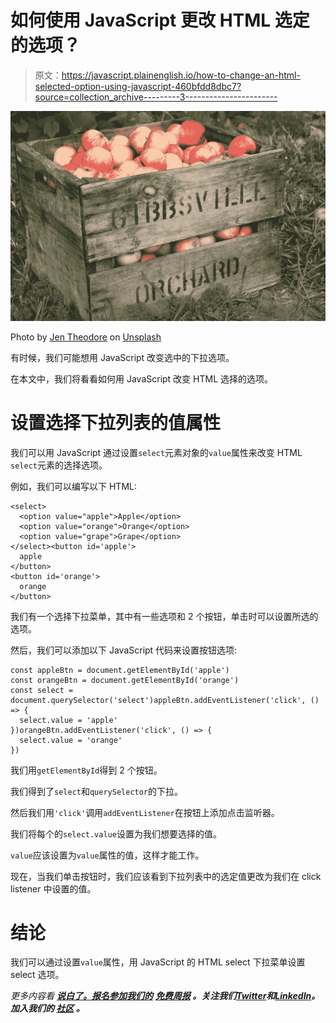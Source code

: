 # 如何使用 JavaScript 更改 HTML 选定的选项？

> 原文：<https://javascript.plainenglish.io/how-to-change-an-html-selected-option-using-javascript-460bfdd8dbc7?source=collection_archive---------3----------------------->

![](img/2f891c54c48a1a997932543da1531224.png)

Photo by [Jen Theodore](https://unsplash.com/@jentheodore?utm_source=medium&utm_medium=referral) on [Unsplash](https://unsplash.com?utm_source=medium&utm_medium=referral)

有时候，我们可能想用 JavaScript 改变选中的下拉选项。

在本文中，我们将看看如何用 JavaScript 改变 HTML 选择的选项。

# 设置选择下拉列表的值属性

我们可以用 JavaScript 通过设置`select`元素对象的`value`属性来改变 HTML `select`元素的选择选项。

例如，我们可以编写以下 HTML:

```
<select>
  <option value="apple">Apple</option>
  <option value="orange">Orange</option>
  <option value="grape">Grape</option>
</select><button id='apple'>
  apple
</button>
<button id='orange'>
  orange
</button>
```

我们有一个选择下拉菜单，其中有一些选项和 2 个按钮，单击时可以设置所选的选项。

然后，我们可以添加以下 JavaScript 代码来设置按钮选项:

```
const appleBtn = document.getElementById('apple')
const orangeBtn = document.getElementById('orange')
const select = document.querySelector('select')appleBtn.addEventListener('click', () => {
  select.value = 'apple'
})orangeBtn.addEventListener('click', () => {
  select.value = 'orange'
})
```

我们用`getElementById`得到 2 个按钮。

我们得到了`select`和`querySelector`的下拉。

然后我们用`'click'`调用`addEventListener`在按钮上添加点击监听器。

我们将每个的`select.value`设置为我们想要选择的值。

`value`应该设置为`value`属性的值，这样才能工作。

现在，当我们单击按钮时，我们应该看到下拉列表中的选定值更改为我们在 click listener 中设置的值。

# 结论

我们可以通过设置`value`属性，用 JavaScript 的 HTML select 下拉菜单设置 select 选项。

*更多内容看* [***说白了。报名参加我们的***](https://plainenglish.io/) **[***免费周报***](http://newsletter.plainenglish.io/) *。关注我们*[***Twitter***](https://twitter.com/inPlainEngHQ)*和*[***LinkedIn***](https://www.linkedin.com/company/inplainenglish/)*。加入我们的* [***社区***](https://discord.gg/GtDtUAvyhW) *。***
